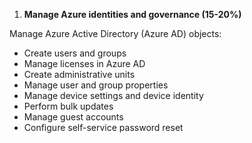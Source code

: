 1. **Manage Azure identities and governance (15-20%)**

Manage Azure Active Directory (Azure AD) objects:

- Create users and groups
- Manage licenses in Azure AD
- Create administrative units
- Manage user and group properties
- Manage device settings and device identity
- Perform bulk updates
- Manage guest accounts
- Configure self-service password reset


